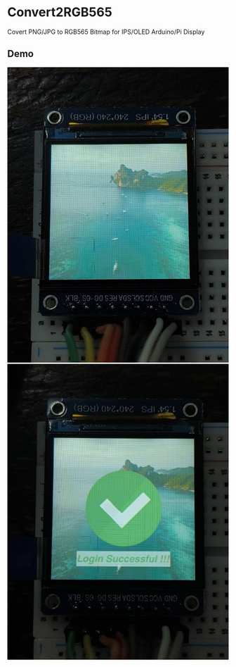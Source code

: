 # Convert2RGB565
Covert PNG/JPG to RGB565 Bitmap for IPS/OLED Arduino/Pi Display

## Demo

![Demo 1](demo/1.jpg)
![Demo 2](demo/2.jpg)


